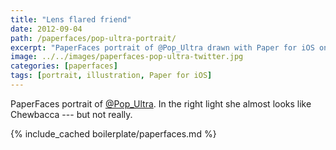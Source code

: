```yaml
---
title: "Lens flared friend"
date: 2012-09-04
path: /paperfaces/pop-ultra-portrait/
excerpt: "PaperFaces portrait of @Pop_Ultra drawn with Paper for iOS on an iPad."
image: ../../images/paperfaces-pop-ultra-twitter.jpg
categories: [paperfaces]
tags: [portrait, illustration, Paper for iOS]
---
```


PaperFaces portrait of [@Pop_Ultra](https://twitter.com/Pop_Ultra). In the right light she almost looks like Chewbacca --- but not really.

{% include_cached boilerplate/paperfaces.md %}
